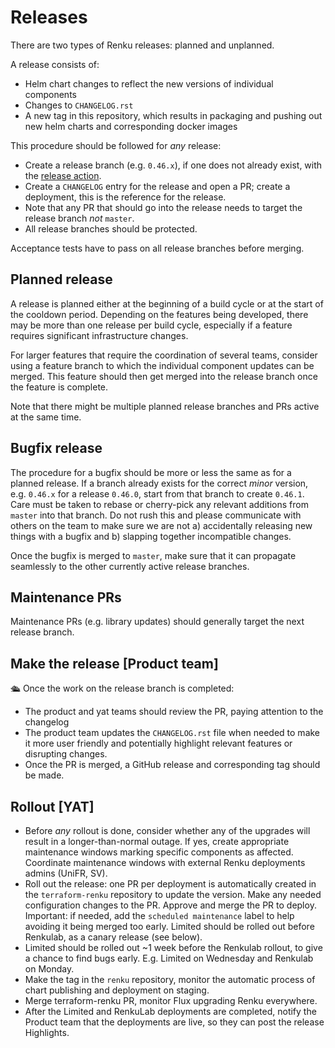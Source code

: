# Releases

There are two types of Renku releases: planned and unplanned.

A release consists of: 

* Helm chart changes to reflect the new versions of individual components
* Changes to `CHANGELOG.rst`
* A new tag in this repository, which results in packaging and pushing out new helm charts and corresponding docker images

This procedure should be followed for *any* release:

* Create a release branch (e.g. `0.46.x`), if one does not already exist, with the [release action](https://github.com/SwissDataScienceCenter/renku/actions/workflows/create-release-branch.yml).
* Create a `CHANGELOG` entry for the release and open a PR; create a deployment, this is the reference for the release.
* Note that any PR that should go into the release needs to target the release branch _not_ `master`.
* All release branches should be protected.

Acceptance tests have to pass on all release branches before merging. 

## Planned release

A release is planned either at the beginning of a build cycle or at the start of the cooldown period. 
Depending on the features being developed, there may be more than one release per build cycle, especially 
if a feature requires significant infrastructure changes. 

For larger features that require the coordination of several teams, consider using 
a feature branch to which the individual component updates can be merged. This feature
should then get merged into the release branch once the feature is complete. 

Note that there might be multiple planned release branches and PRs active at the same time. 

## Bugfix release

The procedure for a bugfix should be more or less the same as for a planned release. If a branch already exists for the 
correct *minor* version, e.g. `0.46.x` for a release `0.46.0`, start from that branch to create `0.46.1`. Care must 
be taken to rebase or cherry-pick any relevant additions from `master` into that branch. Do not rush this and please
communicate with others on the team to make sure we are not a) accidentally releasing new things with a bugfix and b)
slapping together incompatible changes. 

Once the bugfix is merged to `master`, make sure that it can propagate seamlessly to the other currently active release 
branches.

## Maintenance PRs

Maintenance PRs (e.g. library updates) should generally target the next release branch. 

## Make the release [Product team]

🛳️ Once the work on the release branch is completed: 

* The product and yat teams should review the PR, paying attention to the changelog  
* The product team updates the `CHANGELOG.rst` file when needed to make it more user friendly and potentially highlight relevant features or disrupting changes. 
* Once the PR is merged, a GitHub release and corresponding tag should be made.

## Rollout [YAT]

* Before _any_ rollout is done, consider whether any of the upgrades will result in a longer-than-normal outage. If yes, create appropriate maintenance windows marking specific components as affected. Coordinate maintenance windows with external Renku deployments admins (UniFR, SV).
* Roll out the release: one PR per deployment is automatically created in the `terraform-renku` repository to update the version. Make any needed configuration changes to the PR. Approve and merge the PR to deploy. Important: if needed, add the `scheduled maintenance` label to help avoiding it being merged too early. Limited should be rolled out before Renkulab, as a canary release (see below).
* Limited should be rolled out ~1 week before the Renkulab rollout, to give a chance to find bugs early. E.g. Limited on Wednesday and Renkulab on Monday.
* Make the tag in the `renku` repository, monitor the automatic process of chart publishing and deployment on staging.
* Merge terraform-renku PR, monitor Flux upgrading Renku everywhere.
* After the Limited and RenkuLab deployments are completed, notify the Product team that the deployments are live, so they can post the release Highlights.
